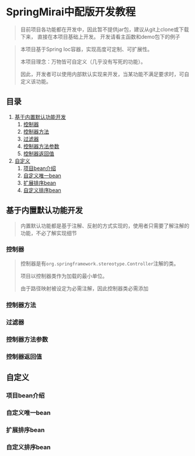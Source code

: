 # SpringMirai中配版开发教程

> 目前项目各功能都在开发中，因此暂不提供jar包，建议从git上clone或下载下来，
> 直接在本项目基础上开发。
> 开发请看主函数和demo包下的例子

> 本项目基于Spring Ioc容器，实现高度可定制、可扩展性。
> 
> 本项目理念：万物皆可自定义（几乎没有写死的功能）。
> 
> 因此，开发者可以使用内部默认实现来开发，当某功能不满足要求时，可自定义该功能。

## 目录
1. [基于内置默认功能开发](#基于内置默认功能开发)
    1. [控制器](#控制器)
    2. [控制器方法](#控制器方法)
    3. [过滤器](#过滤器)
    4. [控制器方法参数](#控制器方法参数)
    5. [控制器返回值](#控制器返回值)
2. [自定义](#自定义)
    1. [项目bean介绍](#项目bean介绍)
    2. [自定义唯一bean](#自定义唯一bean)
    3. [扩展排序bean](#扩展排序bean)
    4. [自定义排序bean](#自定义排序bean)

## 基于内置默认功能开发
> 内置默认功能都是基于注解、反射的方式实现的，使用者只需要了解注解的功能，不必了解实现细节
### 控制器
> 控制器是有`org.springframework.stereotype.Controller`注解的类。
> 
> 项目以控制器类作为加载的最小单位。
>
> 由于路径映射被设定为必需注解，因此控制器类必需添加
### 控制器方法
### 过滤器
### 控制器方法参数
### 控制器返回值

## 自定义
### 项目bean介绍
### 自定义唯一bean
### 扩展排序bean
### 自定义排序bean
